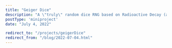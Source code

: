 ```yaml
---
title: "Geiger Dice"
description: "A \"truly\" random dice RNG based on Radioactive Decay (a quantum process)"
postType: 'miniproject'
date: "July 4, 2022"

redirect_to: "/projects/geigerDice"
redirect_from: "/blog/2022-07-04.html"
---
```

